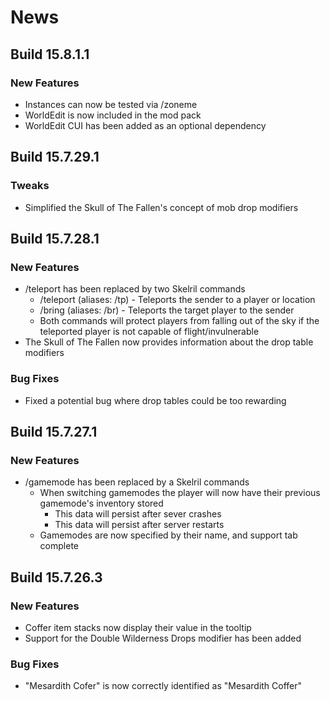 # News

## Build 15.8.1.1

### New Features
* Instances can now be tested via /zoneme <instance name>
* WorldEdit is now included in the mod pack
* WorldEdit CUI has been added as an optional dependency

## Build 15.7.29.1

### Tweaks
* Simplified the Skull of The Fallen's concept of mob drop modifiers

## Build 15.7.28.1

### New Features
* /teleport has been replaced by two Skelril commands
    * /teleport (aliases: /tp) - Teleports the sender to a player or location
    * /bring (aliases: /br) - Teleports the target player to the sender
    * Both commands will protect players from falling out of the sky if the teleported player is not capable of flight/invulnerable
* The Skull of The Fallen now provides information about the drop table modifiers

### Bug Fixes
* Fixed a potential bug where drop tables could be too rewarding

## Build 15.7.27.1

### New Features
* /gamemode has been replaced by a Skelril commands
    * When switching gamemodes the player will now have their previous gamemode's inventory stored
        * This data will persist after sever crashes
        * This data will persist after server restarts
    * Gamemodes are now specified by their name, and support tab complete

## Build 15.7.26.3

### New Features
* Coffer item stacks now display their value in the tooltip
* Support for the Double Wilderness Drops modifier has been added

### Bug Fixes
* "Mesardith Cofer" is now correctly identified as "Mesardith Coffer"

